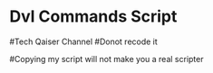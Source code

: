 # Dvl Commands Script

#Tech Qaiser Channel
#Donot recode it 

#Copying my script will not make you a real scripter
